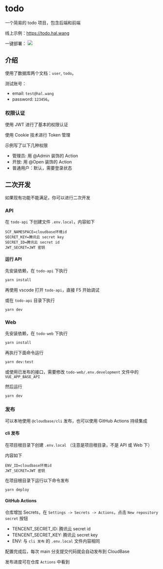 # todo

一个简易的 todo 项目，包含后端和前端

线上示例：<https://todo.hal.wang>

一键部署：
[![](https://main.qcloudimg.com/raw/67f5a389f1ac6f3b4d04c7256438e44f.svg)](https://console.cloud.tencent.com/tcb/env/index?action=CreateAndDeployCloudBaseProject&appUrl=https%3A%2F%2Fgithub.com%2Fhal-wang%2Ftodo&branch=main)

## 介绍

使用了数据库两个文档：`user`, `todo`。

测试账号：

- email: `test@hal.wang`
- password: `123456`。

### 权限认证

使用 JWT 进行了基本的权限认证

使用 Cookie 技术进行 Token 管理

示例写了以下几种权限

- 管理员: 用 @Admin 装饰的 Action
- 开放: 用 @Open 装饰的 Action
- 普通用户：默认，需要登录状态

## 二次开发

如果现有功能不能满足，你可以进行二次开发

### API

在 `todo-api` 下创建文件 `.env.local`，内容如下

```
SCF_NAMESPACE=cloudbase环境id
SECRET_KEY=腾讯云 secret key
SECRET_ID=腾讯云 secret id
JWT_SECRET=JWT 密钥
```

#### 运行 API

先安装依赖，在 `todo-api` 下执行

```bash
yarn install
```

再使用 vscode 打开 `todo-api`，直接 F5 开始调试

或在 `todo-api` 目录下执行

```bash
yarn dev
```

### Web

先安装依赖，在 `todo-web` 下执行

```bash
yarn install
```

再执行下面命令运行

```bash
yarn dev:test
```

或使用已发布的接口，需要修改 `todo-web/.env.development` 文件中的 `VUE_APP_BASE_API`

然后运行

```bash
yarn dev
```

### 发布

可以本地使用 `@cloudbase/cli` 发布，也可以使用 GitHub Actions 持续集成

#### cli 发布

在项目根目录下创建 `.env.local` （注意是项目根目录，不是 API 或 Web 下）

内容如下

```
ENV_ID=cloudbase环境id
JWT_SECRET=JWT 密钥
```

在项目根目录下运行以下命令发布

```bash
yarn deploy
```

#### GitHub Actions

仓库增加 Secrets，在 `Settings -> Secrets -> Actions`，点击 `New repository secret` 按钮

- TENCENT_SECRET_ID: 腾讯云 secret id
- TENCENT_SECRET_KEY: 腾讯云 secret key
- ENV: 与 `cli 发布` 的 `.env.local` 文件内容相同

配置完成后，每次 main 分支提交代码就会自动发布到 CloudBase

发布进度可在仓库 `Actions` 中看到
